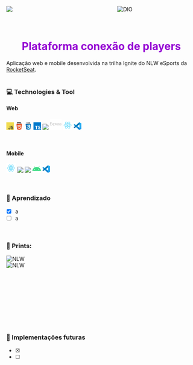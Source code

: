<!--Banner session-->
<p>
  <img src="https://i.postimg.cc/gkShTXDv/rocketseat.png' alt="DIO" tittle="Logo Rocketseat" width="210" align="left">
  <img src="https://i.postimg.cc/Z5jSX49D/nlw-esports.png" alt="DIO" tittle="Logo NLW eSposts" width="210" align="right">
</p>
<br><br><br>

<!--About session-->
<h1 align="center" style="color: DarkViolet">Plataforma conexão de players</h1>

Aplicação web e mobile desenvolvida na trilha Ignite do NLW eSports da [RocketSeat](https://www.rocketseat.com.br/).
<br><br>

<!-- Ícones das linguagens -->
<h3> 💻 Technologies & Tool </h3>
<h4> Web </h4>
<p align="left">
  <code><img height="20" src="https://raw.githubusercontent.com/github/explore/80688e429a7d4ef2fca1e82350fe8e3517d3494d/topics/javascript/javascript.png"></code>
  <code><img height="20" src="https://raw.githubusercontent.com/github/explore/80688e429a7d4ef2fca1e82350fe8e3517d3494d/topics/html/html.png"></code>
  <code><img height="20" src="https://raw.githubusercontent.com/github/explore/80688e429a7d4ef2fca1e82350fe8e3517d3494d/topics/css/css.png"></code>
  <code><img height="20" src="https://raw.githubusercontent.com/github/explore/80688e429a7d4ef2fca1e82350fe8e3517d3494d/topics/typescript/typescript.png"></code>
  <code><img height="25" src="https://www.soat.fr/assets/images/formation/NodeJS.png"></code>
  <code><img height="30" src="https://raw.githubusercontent.com/github/explore/80688e429a7d4ef2fca1e82350fe8e3517d3494d/topics/express/express.png"></code>
  <code><img height="25" src="https://raw.githubusercontent.com/github/explore/80688e429a7d4ef2fca1e82350fe8e3517d3494d/topics/react-native/react-native.png"></code>
  <code><img height="20" src="https://raw.githubusercontent.com/github/explore/80688e429a7d4ef2fca1e82350fe8e3517d3494d/topics/visual-studio-code/visual-studio-code.png"></code>
</p><br>
<h4> Mobile </h4>
<p align="left">
  <code><img height="25" src="https://raw.githubusercontent.com/github/explore/80688e429a7d4ef2fca1e82350fe8e3517d3494d/topics/react-native/react-native.png"></code>
  <code><img height="22" src="https://i.postimg.cc/TYBx6CQn/logo-expo.png"></code>
  <code><img height="22" src="https://i.postimg.cc/V6vWMpby/Android-Studio-Icon-2021.png"></code>
  <code><img height="23" src="https://raw.githubusercontent.com/github/explore/80688e429a7d4ef2fca1e82350fe8e3517d3494d/topics/android/android.png"></code>
  <code><img height="20" src="https://raw.githubusercontent.com/github/explore/80688e429a7d4ef2fca1e82350fe8e3517d3494d/topics/visual-studio-code/visual-studio-code.png"></code>
</p><br>

<h3> 🎯 Aprendizado </h3>

- [x] a
- [ ] a

<br>

<h3> 🚀 Prints: </h3>
<p>
  <img src="https://i.postimg.cc/N0WNSPdN/web.png" alt="NLW" tittle="Logo Rocketseat" width="400" align="left">
<img src="https://i.postimg.cc/6pbbLQnx/mobile.png" alt="NLW" tittle="Logo Rocketseat" width="400" align="left">
</p>

<br><br>
<br><br>
<br><br>
<br><br>

<br>
<br>
<h3> 🔮 Implementações futuras </h3>

- [x]
- [ ]
